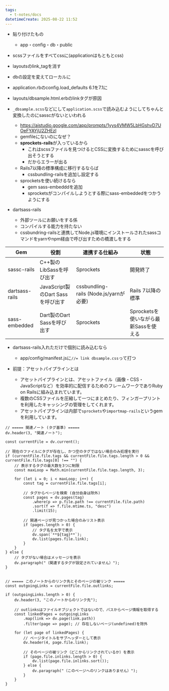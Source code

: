 ```yaml
---
tags:
  - t-notes/docs
datetimeCreate: 2025-08-22 11:52
---
```

- 貼り付けたもの
	- app・config・db・public

- scssファイルをすべてcssに(applicationはもともとcss)
- layoutsのlink_tagを消す
- dbの設定を変えてローカルに
- application.rbのconfig.load_defaults 6.1を7.1に
- layouts/dbsample.html.erbのlinkタグが原因

- `_dbsample.scss`などにして`application.scss`で読み込むようにしてちゃんと変換したのにsasscがないといわれる
	- https://aistudio.google.com/app/prompts/1yys4VMW5LbHGshvD7UOeFYAYjU2ZHEzl
	- gemfileにないのになぜ？
	- **sprockets-rails**が入っているから
		- これはscssファイルを見つけるとCSSに変換するためにsasscを呼び出そうとする
		- だからエラーが出る
	- Rails7以降の標準構成に移行するならば
		- cssbundling-railsを追加し設定する
	- sprocketsを使い続けるなら
		- gem sass-embedddを追加
		- sprocketsがコンパイルしようとする際にsass-embeddedをつかうようにする

- dartsass-rails
	- 外部ツールにお願いをする係
	- コンパイルする能力を持たない
	- cssbundring-railsと連携してNode.js環境にインストールされたsassコマンドをyarnやnpm経由で呼び出すための橋渡しをする

| Gem            | 役割                         | 連携する仕組み                             | 状態                        |
| -------------- | -------------------------- | ----------------------------------- | ------------------------- |
| sassc-rails    | C++製のLibSassを呼び出す          | Sprockets                           | 開発終了                      |
| dartsass-rails | JavaScript製のDart Sassを呼び出す | cssbundling-rails (Node.js/yarnが必要) | Rails 7以降の標準              |
| sass-embedded  | Dart製のDart Sassを呼び出す       | Sprockets                           | Sprocketsを使いながら最新Sassを使える |

- dartsass-rails入れただけで個別に読み込むなら
	- app/config/manifest.jsに`//= link dbsample.css`って打つ

- 前提：アセットパイプラインとは
	- アセットパイプラインとは、アセットファイル（画像・CSS・JavaScriptなど）を効率的に配信するためのフレームワークでありRuby on Railsに組み込まれています。
	- 複数のCSSファイルを圧縮して一つにまとめたり、フィンガープリントを利用したキャッシングの管理をしてくれます。
	- アセットパイプラインは内部で`sprockets`や`importmap-rails`というgemを利用しています。






```dataviewjs
// ===== 関連ノート (タグ基準) =====
dv.header(3, "関連ノート");

const currentFile = dv.current();

// 現在のファイルにタグが存在し、かつ空のタグではない場合のみ処理を実行
if (currentFile.file.tags && currentFile.file.tags.length > 0 && currentFile.file.tags[0] !== "") {
    // 表示するタグの最大数を3つに制限
    const maxLoop = Math.min(currentFile.file.tags.length, 3);

    for (let i = 0; i < maxLoop; i++) {
        const tag = currentFile.file.tags[i];
        
        // タグからページを検索 (自分自身は除外)
        const pages = dv.pages(tag)
            .where(p => p.file.path !== currentFile.file.path) 
            .sort(f => f.file.mtime.ts, "desc")
            .limit(15);
        
        // 関連ページが見つかった場合のみリスト表示
        if (pages.length > 0) {
            // タグ名を太字で表示
            dv.span(`**${tag}**`); 
            dv.list(pages.file.link);
        }
    }
} else {
    // タグがない場合はメッセージを表示
    dv.paragraph("（関連するタグが設定されていません）");
}


// ===== このノートからのリンク先とそのページの被リンク =====
const outgoingLinks = currentFile.file.outlinks;

if (outgoingLinks.length > 0) {
    dv.header(3, "このノートからのリンク先");
    
    // outlinksはファイルオブジェクトではないので、パスからページ情報を取得する
    const linkedPages = outgoingLinks
        .map(link => dv.page(link.path))
        .filter(page => page); // 存在しないページ(undefined)を除外

    for (let page of linkedPages) {
        // ページタイトルをサブヘッダーとして表示
        dv.header(4, page.file.link);
        
        // そのページの被リンク（どこからリンクされているか）を表示
        if (page.file.inlinks.length > 0) {
            dv.list(page.file.inlinks.sort());
        } else {
            dv.paragraph("（このページへのリンクはありません）");
        }
    }
}
```